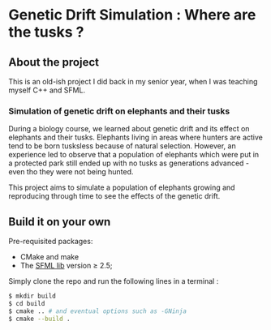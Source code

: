 # Genetic Drift Simulation : Where are the tusks ?
## About the project

This is an old-ish project I did back in my senior year, when I was teaching myself C++ and SFML. 

### Simulation of genetic drift on elephants and their tusks

During a biology course, we learned about genetic drift and its effect on elephants and their tusks. Elephants living in areas where hunters are active tend to be born tusksless because of natural selection. However, an experience led to observe that a population of elephants which were put in a protected park still ended up with no tusks as generations advanced - even tho they were not being hunted.

This project aims to simulate a population of elephants growing and reproducing through time to see the effects of the genetic 
drift.

## Build it on your own

Pre-requisited packages:

 * CMake and make 
 * The [SFML lib](https://www.sfml-dev.org/download.php) version $\geq$ 2.5; 

Simply clone the repo and run the following lines in a terminal :

```bash
$ mkdir build
$ cd build
$ cmake .. # and eventual options such as -GNinja
$ cmake --build .
```
